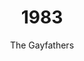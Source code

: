 ---
published: true
layout: "post"
title: "1983"
timeline: "false"
teaserText: "Penatibus nec lorem montes adipiscing porttitor augue quis pulvinar velit et? Penatibus nec lorem montes adipiscing porttitor augue quis pulvinar velit et?"
subtitle: "The Gayfathers"
video: "http://player.vimeo.com/video/68899225"
teaserImg: "1983-teaser.jpg"
featureImg: "1983-feature.jpg"

statistics: 
  - stat: "7"
    desc: "reported AIDS cases in BC."
    link: "http://www.bccdc.ca/NR/rdonlyres/54BFF7F2-E283-4E72-BF2A-73EC2813F0D1/0/HIV_Annual_Report_2011_20111011.pdf"
    type: "pdf"

  - stat: "64"
    desc: "cases reported in Canada."
    link: "http://www.phac-aspc.gc.ca/aids-sida/publication/survreport/2009/surveillance_2009_4-eng.php#Section_3_14"
    type: "webpage"

  - stat: "33"
    desc: "countries reporting AIDS."
    link: "http://www.amfar.org/thirty-years-of-hiv/aids-snapshots-of-an-epidemic/"
    type: "webpage"

global: 
  - item: "Pasteur Institute first isolates HIV Virus."
    link: "http://www.pasteur.fr/ip/easysite/pasteur/en/press/press-kits/hiv-aids-research-at-the-institut-pasteur/the-discovery-of-the-aids-virus-in-1983"
    type: "webpage"

  - item: "First known 'safe sex' publication — 'How to Have Sex in an Epidemic', by Richard Berkowitz is published."
    link: "http://richardberkowitz.com/category/4-how-to-have-sex-in-an-epidemic/"
    type: "webpage"

  - item: "Larry Kramer's essay '1112 and Counting' in The New York Native is published."
    link: "http://indymedia.org.uk/en/2003/05/66488.html"
    type: "webpage"

  - item: "in 1983, 64 cases are reported to Public Health Agency of Canada."
    link: "http://www.phac-aspc.gc.ca/aids-sida/publication/survreport/2009/surveillance_2009_4-eng.php#Section_3_14"
    type: "webpage"

national: 
  - item: "AIDS Committee of Toronto (ACT) is established."
    link: "http://www.actoronto.org/"
    type: "webpage"

  - item: "National task force on AIDS started, (later National Advsory Committee on AIDS appointed by the Canadian Minister of National Health and Welfare."
    link: "http://www.phac-aspc.gc.ca/aids-sida/fi-if/minister-eng.php"
    type: "webpage"

  - item: "1st published report of a case of AIDS in a Canadian hemophiliac - Canada Diseases Weekly Report."

year: 
  - item: "Apple launched Macintosh, announced by the famous commercial '1984'."
    link: "http://www.youtube.com/watch?v=VtvjbmoDx-I"
    type: "video"

  - item: "Michael Jackson performs 'Billie Jean', introducing the world to the moonwalk."
    link: "http://www.youtube.com/watch?v=kXhy7ZsiR50"
    type: "video"

  - item: "Britain's Conservative government, led by Margaret Thatcher, is re-elected by a landslide majority."
    link: "http://www.bbc.co.uk/history/people/margaret_thatcher"
    type: "webpage"

local: 
  - item: "6 known cases in Vancouver."

  - item: "Vancouver Lymphadenopathy AIDS Study (VLAS) begins enrolment to study over 700 homosexual men to gain personal information on sexual activity and risk factors that may be a contributor to AIDS."
    link: "/media/1983-VLAS-Study-2_web.pdf"
    type: "pdf"

  - item: "First AIDS Forum is held March 12, 1983 by AIDS Vancouver at the West End Community Centre. Key note speakers included Dr. Brian Willoughby, Michael Maynard, Paul Popham, Geoff Mains, Steven Sacks and Pastor Ernie Lacasse."

  - item: "Dr. Brian Willoughby speaks at the first AIDS Forum and encourages people who have any symptoms of AIDS, or gay men with multiple sex partners, to exclude themselves from giving blood."
  
  - item: "Fight Fear With The Facts brochure produced by AIDS Vancouver."
    link: "/media/1983-Fight-Fear-with-the-Facts-AV-Brochure_web.pdf"
    type: "pdf"

  - item: "First AIDS Vancouver Support Group."
    link: "/media/1983-Support-Group-Flyer.jpg"
    type: "image"
---